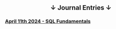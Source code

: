 ## <center>&#8595; Journal Entries &#8595;</center>

### [April 11th 2024 - SQL Fundamentals](/Journal/11April24)

